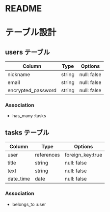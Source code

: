 # README

# テーブル設計

## users テーブル

| Column                    | Type   | Options     |
| --------                  | ------ | ----------- |
| nickname                  | string | null: false |
| email                     | string | null: false |
| encrypted_password        | string | null: false |


### Association

- has_many :tasks

## tasks テーブル

| Column                    | Type       | Options     |
| --------                  | ------     | ----------- |
| user                      | references | foreign_key:true |
| title                     | string     | null: false |
| text                      | string     | null: false |
| date_time                 | date       | null: false |


### Association

- belongs_to :user
